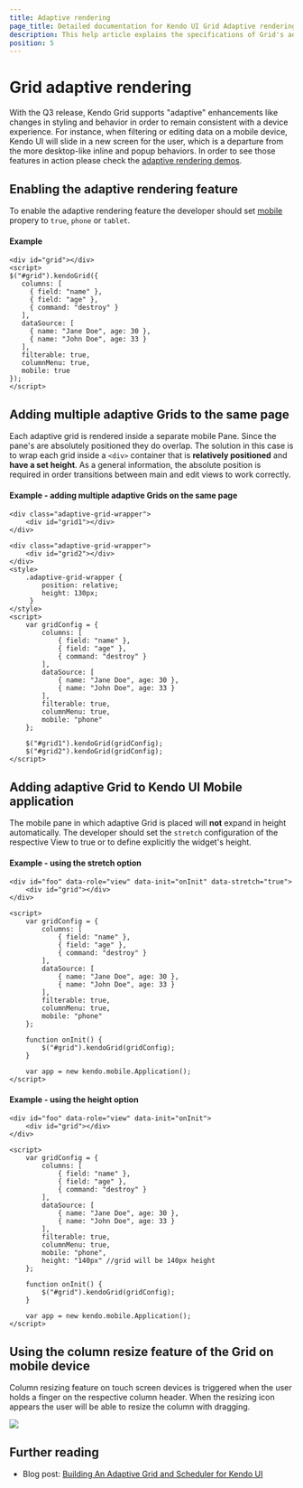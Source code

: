 ```yaml
---
title: Adaptive rendering
page_title: Detailed documentation for Kendo UI Grid Adaptive rendering
description: This help article explains the specifications of Grid's adaptive rendering feature
position: 5
---
```


# Grid adaptive rendering

With the Q3 release, Kendo Grid supports "adaptive" enhancements like changes in styling and behavior in order to remain consistent with a device experience. 
For instance, when filtering or editing data on a mobile device, Kendo UI will slide in a new screen for the user, which is a departure from the more desktop-like inline and popup behaviors. 
In order to see those features in action please check the [adaptive rendering demos](http://demos.telerik.com/kendo-ui/grid/adaptive).

## Enabling the adaptive rendering feature

To enable the adaptive rendering feature the developer should set [mobile](/api/web/grid#configuration-mobile) propery to `true`, `phone` or `tablet`.

#### Example
    <div id="grid"></div>
    <script>
    $("#grid").kendoGrid({
       columns: [
         { field: "name" },
         { field: "age" },
         { command: "destroy" }
       ],
       dataSource: [
         { name: "Jane Doe", age: 30 },
         { name: "John Doe", age: 33 }
       ],
       filterable: true,
       columnMenu: true,
       mobile: true
    });
    </script>

## Adding multiple adaptive Grids to the same page

Each adaptive grid is rendered inside a separate mobile Pane. Since the pane's are absolutely positioned they do overlap.
The solution in this case is to wrap each grid inside a `<div>` container that is **relatively positioned** and **have a set height**.
As a general information, the absolute position is required in order transitions between main and edit views to work correctly.

#### Example - adding multiple adaptive Grids on the same page
    <div class="adaptive-grid-wrapper">
        <div id="grid1"></div>
    </div>

    <div class="adaptive-grid-wrapper">
        <div id="grid2"></div>
    </div>
    <style>
        .adaptive-grid-wrapper {
            position: relative;
            height: 130px;
         }
    </style>
    <script>
        var gridConfig = {
            columns: [
                { field: "name" },
                { field: "age" },
                { command: "destroy" }
            ],
            dataSource: [
                { name: "Jane Doe", age: 30 },
                { name: "John Doe", age: 33 }
            ],
            filterable: true,
            columnMenu: true,
            mobile: "phone"
        };

        $("#grid1").kendoGrid(gridConfig);
        $("#grid2").kendoGrid(gridConfig);
    </script>

## Adding adaptive Grid to Kendo UI Mobile application

The mobile pane in which adaptive Grid is placed will **not** expand in height automatically. The developer should set the `stretch` configuration of the respective View to true or to define explicitly the widget's height.

#### Example - using the stretch option
    <div id="foo" data-role="view" data-init="onInit" data-stretch="true">
        <div id="grid"></div>
    </div>

    <script>
        var gridConfig = {
            columns: [
                { field: "name" },
                { field: "age" },
                { command: "destroy" }
            ],
            dataSource: [
                { name: "Jane Doe", age: 30 },
                { name: "John Doe", age: 33 }
            ],
            filterable: true,
            columnMenu: true,
            mobile: "phone"
        };

        function onInit() {
            $("#grid").kendoGrid(gridConfig);
        }

        var app = new kendo.mobile.Application();
    </script>

#### Example - using the height option
    <div id="foo" data-role="view" data-init="onInit">
        <div id="grid"></div>
    </div>

    <script>
        var gridConfig = {
            columns: [
                { field: "name" },
                { field: "age" },
                { command: "destroy" }
            ],
            dataSource: [
                { name: "Jane Doe", age: 30 },
                { name: "John Doe", age: 33 }
            ],
            filterable: true,
            columnMenu: true,
            mobile: "phone",
            height: "140px" //grid will be 140px height
        };

        function onInit() {
            $("#grid").kendoGrid(gridConfig);
        }

        var app = new kendo.mobile.Application();
    </script>

## Using the column resize feature of the Grid on mobile device

Column resizing feature on touch screen devices is triggered when the user holds a finger on the respective column header. When the resizing icon appears the user will be able to resize the column with dragging.

![](/web/grid/adaptive-resizing-icon.png)


## Further reading

- Blog post: [Building An Adaptive Grid and Scheduler for Kendo UI](http://blogs.telerik.com/kendoui/posts/13-10-10/building-an-adaptive-grid-and-scheduler-for-kendo-ui)
